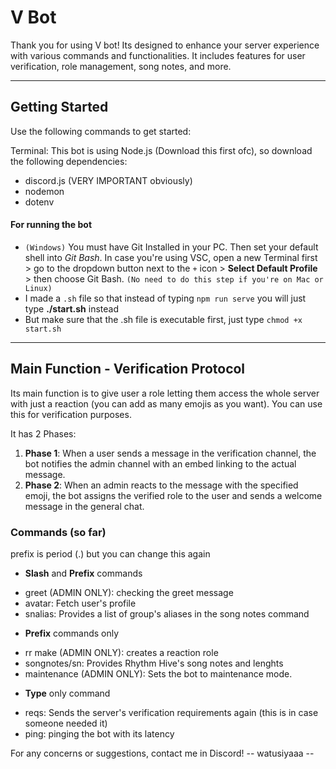 # V Bot
Thank you for using V bot! Its designed to enhance your server experience with various commands and functionalities. It includes features for user verification, role management, song notes, and more.

---

## Getting Started

Use the following commands to get started:

Terminal: This bot is using Node.js (Download this first ofc), so download the following dependencies:
- discord.js (VERY IMPORTANT obviously)
- nodemon
- dotenv

#### For running the bot
- `(Windows)` You must have Git Installed in your PC. Then set your default shell into *Git Bash*. In case you're using VSC, open a new Terminal first > go to the dropdown button next to the `+` icon > **Select Default Profile** > then choose Git Bash.  `(No need to do this step if you're on Mac or Linux)`
- I made a `.sh` file so that instead of typing `npm run serve` you will just type **./start.sh** instead
- But make sure that the .sh file is executable first, just type `chmod +x start.sh`

---

## Main Function - Verification Protocol

Its main function is to give user a role letting them access the whole server with just a reaction (you can add as many emojis as you want). You can use this for verification purposes.

It has 2 Phases:
1. **Phase 1**: When a user sends a message in the verification channel, the bot notifies the admin channel with an embed linking to the actual message. 
2. **Phase 2**: When an admin reacts to the message with the specified emoji, the bot assigns the verified role to the user and sends a welcome message in the general chat.

### Commands (so far)

prefix is period (.) but you can change this again

* **Slash** and **Prefix** commands
 - greet (ADMIN ONLY): checking the greet message
 - avatar: Fetch user's profile
 - snalias: Provides a list of group's aliases in the song notes command

* **Prefix** commands only
 - rr make (ADMIN ONLY): creates a reaction role
 - songnotes/sn: Provides Rhythm Hive's song notes and lenghts
 - maintenance (ADMIN ONLY): Sets the bot to maintenance mode.

 * **Type** only command
  - reqs: Sends the server's verification requirements again (this is in case someone needed it)
  - ping: pinging the bot with its latency

 For any concerns or suggestions, contact me in Discord!
   -- watusiyaaa --